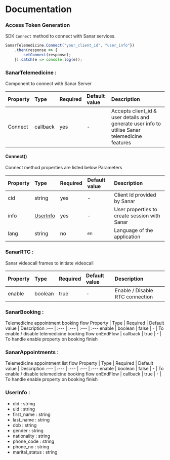 # Documentation

### Access Token Generation
SDK `Connect` method to connect with Sanar services.

```javascript
SanarTelemedicine.Connect("your_client_id", "user_info"})
    .then(response => {
        setConnect(response);
    }).catch(e => console.log(e));
```


### SanarTelemedicine : 
Component to connect with Sanar Server

Property | Type | Required | Default value | Description
:--- | :--- | :--- | :--- | :---
Connect | callback | yes | - | Accepts client_id & user details and generate user info to utilise Sanar telemedicine features


#### Connect()
Connect method properties are listed below 
Parameters

Property | Type | Required | Default value | Description
:--- | :--- | :--- | :--- | :---
cid | string | yes | - | Client Id provided by Sanar
info | [UserInfo](https://github.com/PracticePixel/sanar-telemedicine-sdk/tree/master/doc#userinfo-) | yes | - | User properties to create session with Sanar
lang | string | no | `en` | Language of the application

### SanarRTC : 
Sanar videocall frames to initiate videocall

Property | Type | Required | Default value | Description
:--- | :--- | :--- | :--- | :---
enable | boolean | true | - | Enable / Disable RTC connection

### SanarBooking :
Telemedicine appointment booking flow
Property | Type | Required | Default value | Description
:--- | :--- | :--- | :--- | :---
enable | boolean | false | - | To enable / disable telemedicine booking flow
onEndFlow | callback | true | - | To handle enable property on booking finish


### SanarAppointments :
Telemedicine appointment list flow
Property | Type | Required | Default value | Description
:--- | :--- | :--- | :--- | :---
enable | boolean | false | - | To enable / disable telemedicine booking flow
onEndFlow | callback | true | - | To handle enable property on booking finish


### UserInfo :
- did : string 
- uid : string 
- first_name : string
- last_name : string 
- dob : string 
- gender : string 
- nationality : string
- phone_code : string 
- phone_no : string
- marital_status : string


